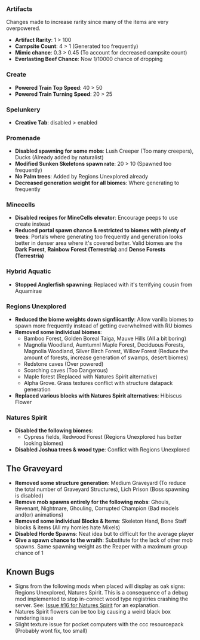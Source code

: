 ### Artifacts
Changes made to increase rarity since many of the items are very overpowered.

- **Artifact Rarity**: 1 > 100
- **Campsite Count**: 4 > 1 (Generated too frequently)
- **Mimic chance**: 0.3 > 0.45 (To account for decreased campsite count)
- **Everlasting Beef Chance**: Now 1/10000 chance of dropping

### Create
- **Powered Train Top Speed**: 40 > 50
- **Powered Train Turning Speed**: 20 > 25

### Spelunkery
- **Creative Tab**: disabled > enabled

### Promenade
- **Disabled spawning for some mobs**: Lush Creeper (Too many creepers), Ducks (Already added by naturalist)
- **Modified Sunken Skeletons spawn rate**: 20 > 10 (Spawned too frequently)
- **No Palm trees**: Added by Regions Unexplored already
- **Decreased generation weight for all biomes**: Where generating to frequently

### Minecells
- **Disabled recipes for MineCells elevator**: Encourage peeps to use create instead
- **Reduced portal spawn chance & restricted to biomes with plenty of trees**:  Portals where generating too frequently and generation looks better in denser area where it's covered better. Valid biomes are the **Dark Forest**, **Rainbow Forest (Terrestria)** and **Dense Forests (Terrestria)**

### Hybrid Aquatic
- **Stopped Anglerfish spawning**: Replaced with it's terrifying cousin from Aquamirae

### Regions Unexplored
- **Reduced the biome weights down signfiicantly**: Allow vanilla biomes to spawn more frequently instead of getting overwhelmed with RU biomes
- **Removed some individual biomes**:
    - Bamboo Forest, Golden Boreal Taiga, Mauve Hills (All a bit boring)
    - Magnolia Woodland, Aumtumnl Maple Forest, Deciduous Forests, Magnolia Woodland, Silver Birch Forest, Willow Forest (Reduce the amount of forests, increase generation of swamps, desert biomes)
    - Redstone caves (Over powered)
    - Scorching caves (Too Dangerous)
    - Maple forest (Replaced with Natures Spirit alternative)
    - Alpha Grove. Grass textures conflict with structure datapack generation
- **Replaced various blocks with Natures Spirit alternatives**: Hibiscus Flower

### Natures Spirit
- **Disabled the following biomes**:
    - Cypress fields, Redwood Forest (Regions Unexplored has better looking biomes)
- **Disabled Joshua trees & wood type**: Conflict with Regions Unexplored

## The Graveyard
- **Removed some structure generation**: Medium Graveyard (To reduce the total number of Graveyard Structures), Lich Prison (Boss spawning is disabled)
- **Remove mob spawns entirely for the following mobs**: Ghouls, Revenant, Nightmare, Ghouling, Corrupted Champion (Bad models and(or) animations)
- **Removed some individual Blocks & Items**: Skeleton Hand, Bone Staff blocks & items (All my homies hate Mixels)
- **Disabled Horde Spawns**: Neat idea but to difficult for the average player
- **Give a spawn chance to the wraith**: Substitute for the lack of other mob spawns. Same spawning weight as the Reaper with a maximum group chance of 1

## Known Bugs

- Signs from the following mods when placed will display as oak signs: Regions Unexplored, Natures Spirit. This is a consequence of a debug mod implemented to stop in-correct wood type registries crashing the server. See: [Issue #16 for Natures Spirit](https://github.com/Team-Hibiscus/NatureSpirit/issues/16) for an explanation.
- Natures Spirit flowers can be too big causing a weird black box rendering issue
- Slight texture issue for pocket computers with the ccc resourcepack (Probably wont fix, too small)
